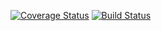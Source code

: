[![Coverage Status](https://coveralls.io/repos/github/kaw393939/is219hello/badge.svg?branch=master)](https://coveralls.io/github/kaw393939/is219hello?branch=master)
[![Build Status](https://travis-ci.org/vishalt1295/is219_project_1.svg?branch=master)](https://travis-ci.org/vishalt1295/is219_project_1)
